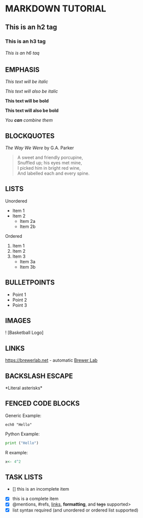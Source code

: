 # MARKDOWN TUTORIAL

## This is an h2 tag

### This is an h3 tag

###### This is an h6 taq

## EMPHASIS

*This text will be italic*

_This text will also be italic_

**This text will be bold**

__This text will also be bold__

_You **can** combine them_

## BLOCKQUOTES

_The Way We Were_ by G.A. Parker

> A sweet and friendly porcupine, \
> Snuffled up; his eyes met mine, \
> I picked him in bright red wine, \
> And labelled each and every spine.

## LISTS

Unordered
* Item 1
* Item 2
	* Item 2a
	* Item 2b

Ordered
1. Item 1
2. Item 2
3. Item 3
	* Item 3a
	* Item 3b

## BULLETPOINTS

- Point 1
- Point 2
- Point 3

## IMAGES

! [Basketball Logo]

## LINKS

https://brewerlab.net - automatic
[Brewer Lab](https://brewerlab.net)

## BACKSLASH ESCAPE

\*Literal asterisks\*

## FENCED CODE BLOCKS

Generic Example:

```
ech0 "Hello"
```

Python Example:

```python
print ("Hello")
```

R example:

```r
x<- 4^2
```

## TASK LISTS

- [] this is an incomplete item
- [x] this is a complete item
- [x] @mentions, #refs, [links](), **formatting**, and <del>tags</del> supported>
- [x] list syntax required (and unordered or ordered list supported)
